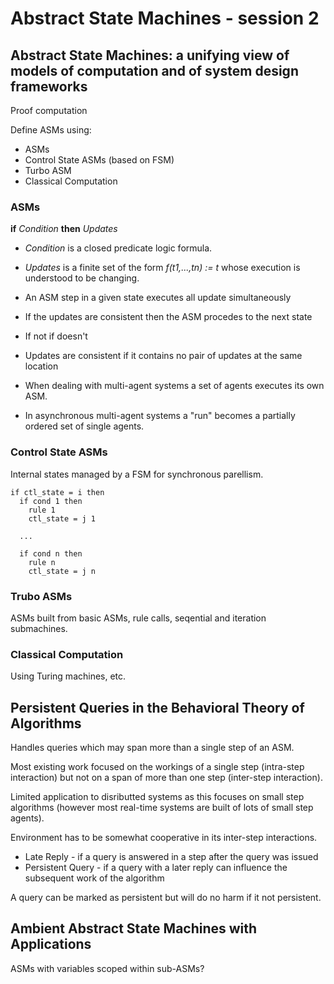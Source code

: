 # Abstract State Machines - session 2


## Abstract State Machines: a unifying view of models of computation and of system design frameworks

Proof computation 

Define ASMs using:

* ASMs
* Control State ASMs (based on FSM)
* Turbo ASM
* Classical Computation

### ASMs

**if** *Condition* **then** *Updates*

* *Condition* is a closed predicate logic formula.
* *Updates* is a finite set of the form *f(t1,...,tn) := t* whose execution is understood to be changing.

* An ASM step in a given state executes all update simultaneously
* If the updates are consistent then the ASM procedes to the next state
* If not if doesn't
* Updates are consistent if it contains no pair of updates at the same location

* When dealing with multi-agent systems a set of agents executes its own ASM.
* In asynchronous multi-agent systems a "run" becomes a partially ordered set of single agents.

### Control State ASMs

Internal states managed by a FSM for synchronous parellism.

```
if ctl_state = i then
  if cond 1 then
    rule 1
    ctl_state = j 1
    
  ...
  
  if cond n then
    rule n
    ctl_state = j n
```

### Trubo ASMs

ASMs built from basic ASMs, rule calls, seqential and iteration submachines.


### Classical Computation

Using Turing machines, etc.


## Persistent Queries in the Behavioral Theory of Algorithms

Handles queries which may span more than a single step of an ASM.

Most existing work focused on the workings of a single step (intra-step interaction) but not on a span of more than one step (inter-step interaction).

Limited application to disributted systems as this focuses on small step algorithms (however most real-time systems are built of lots of small step agents).

Environment has to be somewhat cooperative in its inter-step interactions.

* Late Reply - if a query is answered in a step after the query was issued
* Persistent Query - if a query with a later reply can influence the subsequent work of the algorithm

A query can be marked as persistent but will do no harm if it not persistent.

## Ambient Abstract State Machines with Applications

ASMs with variables scoped within sub-ASMs?
